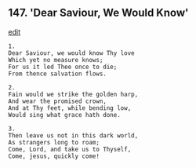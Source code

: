 
## 147.  'Dear Saviour, We Would Know'
[edit](https://docs.google.com/document/d/19-pGKo85mqJf79GkzdWJWNlYeM9sN_n5/edit?mode=html)




    1.
    Dear Saviour, we would know Thy love 
    Which yet no measure knows; 
    For us it led Thee once to die; 
    From thence salvation flows. 

    2.
    Fain would we strike the golden harp, 
    And wear the promised crown, 
    And at Thy feet, while bending low, 
    Would sing what grace hath done. 

    3.
    Then leave us not in this dark world, 
    As strangers long to roam; 
    Come, Lord, and take us to Thyself, 
    Come, jesus, quickly come!
